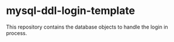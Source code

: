 # mysql-ddl-login-template
This repository contains the database objects to handle the login in process.

